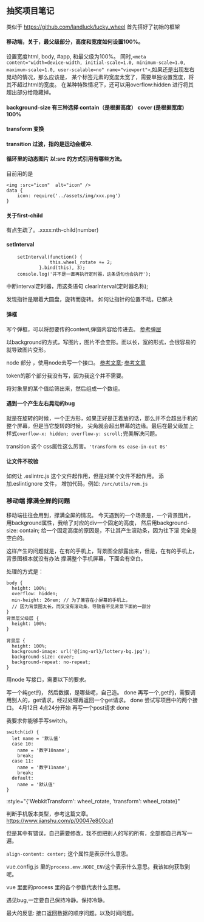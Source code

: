 ## 抽奖项目笔记

类似于 https://github.com/landluck/lucky_wheel
首先搭好了初始的框架

#### 移动端，关于，最父级部分，高度和宽度如何设置100%。

设置宽度html, body, #app, 和最父级为100%。
同时,`<meta content="width=device-width, initial-scale=1.0, minimum-scale=1.0, maximum-scale=1.0, user-scalable=no" name="viewport">`,如果还是出现左右晃动的情况，那么应该是，
某个标签元素的宽度太宽了，需要单独设置宽度，将其不超过html的宽度。
在某种特殊情况下，还可以用overflow:hidden 进行将其超出部分给隐藏掉。

#### background-size 有三种选择 contain（是根据高度） cover (是根据宽度) 100%

#### transform 变换

#### transition 过渡，指的是运动会缓冲.

#### 循环里的动态图片 以:src 的方式引用有哪些方法。
目前用的是
```
<img :src="icon"  alt="icon" />
data {
	icon: require('../assets/img/xxx.png')
}
```

#### 关于first-child 

有点生疏了。.xxxx:nth-child(number)

#### setInterval

```
	setInterval(function() {
                this.wheel_rotate += 2;
            }.bind(this), 3);
    console.log('并不是一直再执行定时器，这条语句也会执行');
```

中断interval定时器，用这条语句 clearInterval(定时器名称);

发现指针是跟着大圆盘，旋转而旋转。
如何让指针的位置不动。已解决

#### 弹框

写个弹框，可以将想要传的content,弹窗内容给传进去。
[参考弹层](https://juejin.im/post/5adadba66fb9a07ac859fb38)

以background的方式，写图片，图片不会变形。而以长，宽的形式，会很容易的就导致图片变形。

node 部分 ，使用node去写一个接口。
[参考文章](https://www.zhihu.com/people/miya1019/posts?page=1);
[参考文章](https://blog.csdn.net/djjj123456789?t=1)

token的那个部分我没有写，因为我这个并不需要。

将对象里的某个值给筛出来，然后组成一个数组。

#### 遇到一个产生左右晃动的bug

就是在旋转的时候，一个正方形，如果正好是正着放的话，那么并不会超出手机的整个屏幕，但是当它旋转的时候，
尖角就会超出屏幕的边缘。最后在最父级加上样式`overflow-x: hidden;
  overflow-y: scroll;`完美解决问题。

transition 这个 css属性这么厉害。`'transform 6s ease-in-out 0s'`

#### 让文件不校验

如何让 .eslintrc.js 这个文件起作用，但是对某个文件不起作用。
添加.eslintignore 文件， 增加代码，例如: `/src/utils/rem.js`


### 移动端 撑满全屏的问题

移动端往往会用到，撑满全屏的情况。
今天遇到的一个场景是，一个背景图片，用background属性，我给了对应的div一个固定的高度，
然后用background-size: contain; 给一个固定高度的原因是，不让其产生滚动条，因为往下滚
完全是空白的。

这样产生的问题就是，在有的手机上，背景图全部露出来，但是，在有的手机上，背景图根本就没有办法
撑满整个手机屏幕，下面会有空白。


处理的方式是：
```
body {
  height: 100%;
  overflow: hidden;
  min-height: 26rem; // 为了兼容在小屏幕的手机上，
  // 因为背景图太长，而又没有滚动条，导致看不见背景下面的一部分
}
背景层父级层 {
  height: 100%;
}

背景层 {
  height: 100%;
  background-image: url('@{img-url}/lottery-bg.jpg');
  background-size: cover;
  background-repeat: no-repeat;
}
```

用node 写接口，需要以下的要求。

写一个纯get的， 然后数据，是哪些呢，自己造。    done
再写一个,get的，需要调用别人的，get请求，经过处理再返回一个get请求。 done
尝试写项目中的两个接口。 4月12日 4点24分开始 再写一个post请求 done

我要求你能够手写switch。
```
switch(id) {
  let name = '默认值'
  case 10:
    name = '数字10name';
    break;
  case 11:
    name = '数字11name';
    break;
  default:
    name = '默认值'
}
```

:style="{'WebkitTransform': wheel_rotate, 'transform': wheel_rotate}" 

判断手机版本类型，参考这篇文章。https://www.jianshu.com/p/00047e800ca1

但是其中有错误，自己需要修改，我不想把别人的写的所有，全部都自己再写一遍。

`align-content: center;` 这个属性是表示什么意思。

vue.config.js 里的`process.env.NODE_ENV`这个表示什么意思。我该如何获取到呢。

vue 里面的process 里的各个参数代表什么意思。

遇见bug,一定要自己保持冷静。保持冷静。

最大的反思:  接口返回数据的顺序问题。以及时间问题。







  





  




